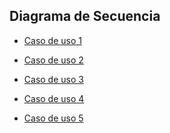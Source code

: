 ## Diagrama de Secuencia

- [Caso de uso 1]()

- [Caso de uso 2]()

- [Caso de uso 3]()

- [Caso de uso 4]()

- [Caso de uso 5]()